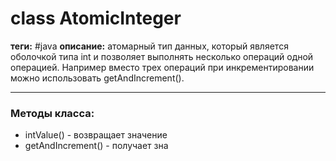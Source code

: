 # class AtomicInteger 
**теги:** #java
**описание:** атомарный тип данных, который является оболочкой типа int и позволяет выполнять несколько операций одной операцией. Например вместо трех операций при инкрементировании можно использовать getAndIncrement().

---
### Методы класса:
- intValue() - возвращает значение
- getAndIncrement() - получает зна
